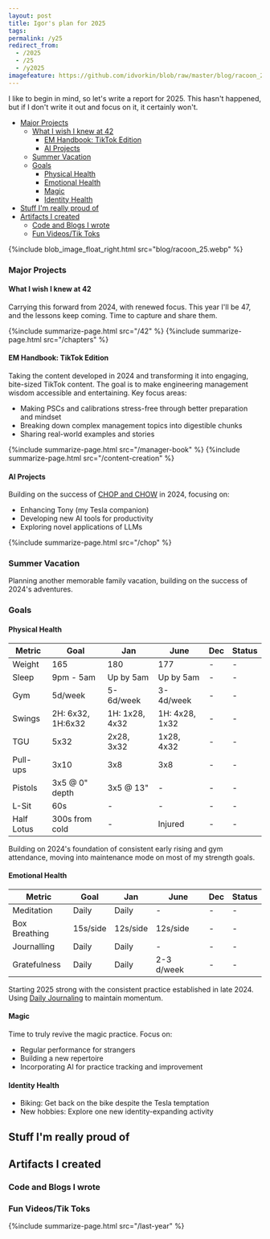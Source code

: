 ```yaml
---
layout: post
title: Igor's plan for 2025
tags:
permalink: /y25
redirect_from:
  - /2025
  - /25
  - /y2025
imagefeature: https://github.com/idvorkin/blob/raw/master/blog/racoon_25.webp
---
```


I like to begin in mind, so let's write a report for 2025. This hasn't happened, but if I don't write it out and focus on it, it certainly won't.

<!-- prettier-ignore-start -->
<!-- vim-markdown-toc-start -->

- [Major Projects](#major-projects)
  - [What I wish I knew at 42](#what-i-wish-i-knew-at-42)
    - [EM Handbook: TikTok Edition](#em-handbook-tiktok-edition)
    - [AI Projects](#ai-projects)
  - [Summer Vacation](#summer-vacation)
  - [Goals](#goals)
    - [Physical Health](#physical-health)
    - [Emotional Health](#emotional-health)
    - [Magic](#magic)
    - [Identity Health](#identity-health)
- [Stuff I'm really proud of](#stuff-im-really-proud-of)
- [Artifacts I created](#artifacts-i-created)
  - [Code and Blogs I wrote](#code-and-blogs-i-wrote)
  - [Fun Videos/Tik Toks](#fun-videostik-toks)

<!-- vim-markdown-toc-end -->
  <!-- prettier-ignore-end -->

{%include blob_image_float_right.html src="blog/racoon_25.webp" %}

### Major Projects

#### What I wish I knew at 42

Carrying this forward from 2024, with renewed focus. This year I'll be 47, and the lessons keep coming. Time to capture and share them.

{%include summarize-page.html src="/42" %}
{%include summarize-page.html src="/chapters" %}

#### EM Handbook: TikTok Edition

Taking the content developed in 2024 and transforming it into engaging, bite-sized TikTok content. The goal is to make engineering management wisdom accessible and entertaining. Key focus areas:

- Making PSCs and calibrations stress-free through better preparation and mindset
- Breaking down complex management topics into digestible chunks
- Sharing real-world examples and stories

{%include summarize-page.html src="/manager-book" %}
{%include summarize-page.html src="/content-creation" %}

#### AI Projects

Building on the success of [CHOP and CHOW](/chop) in 2024, focusing on:

- Enhancing Tony (my Tesla companion)
- Developing new AI tools for productivity
- Exploring novel applications of LLMs

{%include summarize-page.html src="/chop" %}

### Summer Vacation

Planning another memorable family vacation, building on the success of 2024's adventures.

### Goals

#### Physical Health

| Metric     | Goal              | Jan            | June           | Dec | Status |
| ---------- | ----------------- | -------------- | -------------- | --- | ------ |
| Weight     | 165               | 180            | 177            | -   | -      |
| Sleep      | 9pm - 5am         | Up by 5am      | Up by 5am      | -   | -      |
| Gym        | 5d/week           | 5-6d/week      | 3-4d/week      | -   | -      |
| Swings     | 2H: 6x32, 1H:6x32 | 1H: 1x28, 4x32 | 1H: 4x28, 1x32 | -   | -      |
| TGU        | 5x32              | 2x28, 3x32     | 1x28, 4x32     | -   | -      |
| Pull-ups   | 3x10              | 3x8            | 3x8            | -   | -      |
| Pistols    | 3x5 @ 0" depth    | 3x5 @ 13"      | -              | -   | -      |
| L-Sit      | 60s               | -              | -              | -   | -      |
| Half Lotus | 300s from cold    | -              | Injured        | -   | -      |

Building on 2024's foundation of consistent early rising and gym attendance, moving into maintenance mode on most of my strength goals.

#### Emotional Health

| Metric        | Goal     | Jan      | June       | Dec | Status |
| ------------- | -------- | -------- | ---------- | --- | ------ |
| Meditation    | Daily    | Daily    | -          | -   | -      |
| Box Breathing | 15s/side | 12s/side | 12s/side   | -   | -      |
| Journalling   | Daily    | Daily    | -          | -   | -      |
| Gratefulness  | Daily    | Daily    | 2-3 d/week | -   | -      |

Starting 2025 strong with the consistent practice established in late 2024. Using [Daily Journaling](/process-journal) to maintain momentum.

#### Magic

Time to truly revive the magic practice. Focus on:

- Regular performance for strangers
- Building a new repertoire
- Incorporating AI for practice tracking and improvement

#### Identity Health

- Biking: Get back on the bike despite the Tesla temptation
- New hobbies: Explore one new identity-expanding activity

## Stuff I'm really proud of

## Artifacts I created

### Code and Blogs I wrote

### Fun Videos/Tik Toks

{%include summarize-page.html src="/last-year" %}
